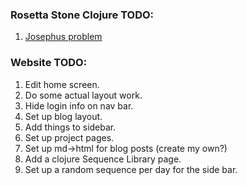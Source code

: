 ### Rosetta Stone Clojure TODO:

1. [Josephus problem](http://rosettacode.org/wiki/Josephus_problem)


### Website TODO:

1. Edit home screen. 
2. Do some actual layout work.
3. Hide login info on nav bar.
4. Set up blog layout. 
5. Add things to sidebar.
6. Set up project pages.
7. Set up md->html for blog posts (create my own?)
8. Add a clojure Sequence Library page.
9. Set up a random sequence per day for the side bar.
